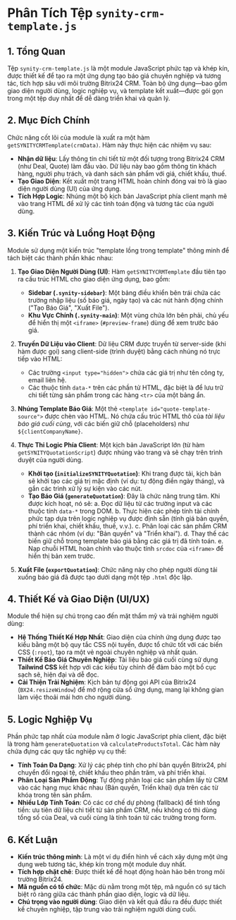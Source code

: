 # Phân Tích Tệp `synity-crm-template.js`

## 1. Tổng Quan

Tệp `synity-crm-template.js` là một module JavaScript phức tạp và khép kín, được thiết kế để tạo ra một ứng dụng tạo báo giá chuyên nghiệp và tương tác, tích hợp sâu với môi trường Bitrix24 CRM. Toàn bộ ứng dụng—bao gồm giao diện người dùng, logic nghiệp vụ, và template kết xuất—được gói gọn trong một tệp duy nhất để dễ dàng triển khai và quản lý.

## 2. Mục Đích Chính

Chức năng cốt lõi của module là xuất ra một hàm `getSYNITYCRMTemplate(crmData)`. Hàm này thực hiện các nhiệm vụ sau:

-   **Nhận dữ liệu**: Lấy thông tin chi tiết từ một đối tượng trong Bitrix24 CRM (như Deal, Quote) làm đầu vào. Dữ liệu này bao gồm thông tin khách hàng, người phụ trách, và danh sách sản phẩm với giá, chiết khấu, thuế.
-   **Tạo Giao Diện**: Kết xuất một trang HTML hoàn chỉnh đóng vai trò là giao diện người dùng (UI) của ứng dụng.
-   **Tích Hợp Logic**: Nhúng một bộ kịch bản JavaScript phía client mạnh mẽ vào trang HTML để xử lý các tính toán động và tương tác của người dùng.

## 3. Kiến Trúc và Luồng Hoạt Động

Module sử dụng một kiến trúc "template lồng trong template" thông minh để tách biệt các thành phần khác nhau:

1.  **Tạo Giao Diện Người Dùng (UI)**: Hàm `getSYNITYCRMTemplate` đầu tiên tạo ra cấu trúc HTML cho giao diện ứng dụng, bao gồm:
    *   **Sidebar (`.synity-sidebar`)**: Một bảng điều khiển bên trái chứa các trường nhập liệu (số báo giá, ngày tạo) và các nút hành động chính ("Tạo Báo Giá", "Xuất File").
    *   **Khu Vực Chính (`.synity-main`)**: Một vùng chứa lớn bên phải, chủ yếu để hiển thị một `<iframe>` (`#preview-frame`) dùng để xem trước báo giá.

2.  **Truyền Dữ Liệu vào Client**: Dữ liệu CRM được truyền từ server-side (khi hàm được gọi) sang client-side (trình duyệt) bằng cách nhúng nó trực tiếp vào HTML:
    *   Các trường `<input type="hidden">` chứa các giá trị như tên công ty, email liên hệ.
    *   Các thuộc tính `data-*` trên các phần tử HTML, đặc biệt là để lưu trữ chi tiết từng sản phẩm trong các hàng `<tr>` của một bảng ẩn.

3.  **Nhúng Template Báo Giá**: Một thẻ `<template id="quote-template-source">` được chèn vào HTML. Nó chứa cấu trúc HTML thô của *tài liệu báo giá cuối cùng*, với các biến giữ chỗ (placeholders) như `${clientCompanyName}`.

4.  **Thực Thi Logic Phía Client**: Một kịch bản JavaScript lớn (từ hàm `getSYNITYQuotationScript`) được nhúng vào trang và sẽ chạy trên trình duyệt của người dùng.
    *   **Khởi tạo (`initializeSYNITYQuotation`)**: Khi trang được tải, kịch bản sẽ khởi tạo các giá trị mặc định (ví dụ: tự động điền ngày tháng), và gắn các trình xử lý sự kiện vào các nút.
    *   **Tạo Báo Giá (`generateQuotation`)**: Đây là chức năng trung tâm. Khi được kích hoạt, nó sẽ:
        a. Đọc dữ liệu từ các trường input và các thuộc tính `data-*` trong DOM.
        b. Thực hiện các phép tính tài chính phức tạp dựa trên logic nghiệp vụ được định sẵn (tính giá bản quyền, phí triển khai, chiết khấu, thuế, v.v.).
        c. Phân loại các sản phẩm CRM thành các nhóm (ví dụ: "Bản quyền" và "Triển khai").
        d. Thay thế các biến giữ chỗ trong template báo giá bằng các giá trị đã tính toán.
        e. Nạp chuỗi HTML hoàn chỉnh vào thuộc tính `srcdoc` của `<iframe>` để hiển thị bản xem trước.

5.  **Xuất File (`exportQuotation`)**: Chức năng này cho phép người dùng tải xuống báo giá đã được tạo dưới dạng một tệp `.html` độc lập.

## 4. Thiết Kế và Giao Diện (UI/UX)

Module thể hiện sự chú trọng cao đến mặt thẩm mỹ và trải nghiệm người dùng:

-   **Hệ Thống Thiết Kế Hợp Nhất**: Giao diện của chính ứng dụng được tạo kiểu bằng một bộ quy tắc CSS nội tuyến, được tổ chức tốt với các biến CSS (`:root`), tạo ra một vẻ ngoài chuyên nghiệp và nhất quán.
-   **Thiết Kế Báo Giá Chuyên Nghiệp**: Tài liệu báo giá cuối cùng sử dụng **Tailwind CSS** kết hợp với các kiểu tùy chỉnh để đảm bảo một bố cục sạch sẽ, hiện đại và dễ đọc.
-   **Cải Thiện Trải Nghiệm**: Kịch bản tự động gọi API của Bitrix24 (`BX24.resizeWindow`) để mở rộng cửa sổ ứng dụng, mang lại không gian làm việc thoải mái hơn cho người dùng.

## 5. Logic Nghiệp Vụ

Phần phức tạp nhất của module nằm ở logic JavaScript phía client, đặc biệt là trong hàm `generateQuotation` và `calculateProductsTotal`. Các hàm này chứa đựng các quy tắc nghiệp vụ cụ thể:

-   **Tính Toán Đa Dạng**: Xử lý các phép tính cho phí bản quyền Bitrix24, phí chuyển đổi ngoại tệ, chiết khấu theo phần trăm, và phí triển khai.
-   **Phân Loại Sản Phẩm Động**: Tự động phân loại các sản phẩm lấy từ CRM vào các hạng mục khác nhau (Bản quyền, Triển khai) dựa trên các từ khóa trong tên sản phẩm.
-   **Nhiều Lớp Tính Toán**: Có các cơ chế dự phòng (fallback) để tính tổng tiền: ưu tiên dữ liệu chi tiết từ sản phẩm CRM, nếu không có thì dùng tổng số của Deal, và cuối cùng là tính toán từ các trường trong form.

## 6. Kết Luận

-   **Kiến trúc thông minh**: Là một ví dụ điển hình về cách xây dựng một ứng dụng web tương tác, khép kín trong một module duy nhất.
-   **Tích hợp chặt chẽ**: Được thiết kế để hoạt động hoàn hảo bên trong môi trường Bitrix24.
-   **Mã nguồn có tổ chức**: Mặc dù nằm trong một tệp, mã nguồn có sự tách biệt rõ ràng giữa các thành phần giao diện, logic và dữ liệu.
-   **Chú trọng vào người dùng**: Giao diện và kết quả đầu ra đều được thiết kế chuyên nghiệp, tập trung vào trải nghiệm người dùng cuối.
